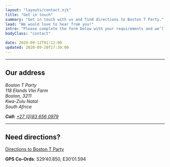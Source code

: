 ```yaml
---
layout: "layouts/contact.njk"
title: "Get in touch"
summary: "Get in touch with us and find directions to Boston T Party."
lead: "We would love to hear from you!"
intro: "Please complete the form below with your requirements and we’ll get back to you as soon as we can."
bodyClass: "contact"

date: 2020-09-12T01:12:00
updated: 2020-09-20T17:39:00
---
```


---
## Our address

<address>

Boston T Party   
118 Elands Vlei Farm  
Boston, 3211  
Kwa-Zulu Natal  
South Africa

**Call:** <a href="tel:27-83-6560979" rel="nofollow">+27 (0)83 656 0979</a>

</address>

---
## Need directions?

[Directions to Boston T Party][1]

**GPS Co-Ords**: S29&rsquo;40.850, E30&rsquo;01.594

[1]: /contact/directions
